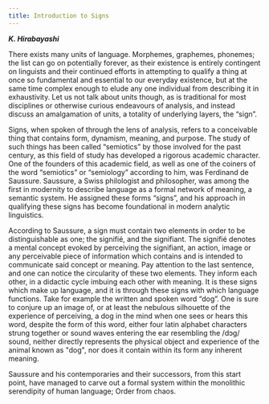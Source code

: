 ```yaml
---
title: Introduction to Signs
---
```


***K. Hirabayashi***

There exists many units of language. Morphemes, graphemes, phonemes; the list can go on potentially forever, as their existence is entirely contingent on linguists and their continued efforts in attempting to qualify a thing at once so fundamental and essential to our everyday existence, but at the same time complex enough to elude any one individual from describing it in exhaustivity. Let us not talk about units though, as is traditional for most disciplines or otherwise curious endeavours of analysis, and instead discuss an amalgamation of units, a totality of underlying layers, the “sign”.

Signs, when spoken of through the lens of analysis, refers to a conceivable thing that contains form, dynamism, meaning, and purpose. The study of such things has been called “semiotics” by those involved for the past century, as this field of study has developed a rigorous academic character. One of the founders of this academic field, as well as one of the coiners of the word “semiotics” or “semiology” according to him, was Ferdinand de Saussure. Saussure, a Swiss philologist and philosopher, was among the first in modernity to describe language as a formal network of meaning, a semantic system. He assigned these forms “signs”, and his approach in qualifying these signs has become foundational in modern analytic linguistics.

According to Saussure, a sign must contain two elements in order to be distinguishable as one; the signifié, and the signifiant. The signifié denotes a mental concept evoked by perceiving the signifiant, an action, image or any perceivable piece of information which contains and is intended to communicate said concept or meaning. Pay attention to the last sentence, and one can notice the circularity of these two elements. They inform each other, in a didactic cycle imbuing each other with meaning. It is these signs which make up language, and it is through these signs with which language functions. Take for example the written and spoken word “dog”. One is sure to conjure up an image of, or at least the nebulous silhouette of the experience of perceiving, a dog in the mind when one sees or hears this word, despite the form of this word, either four latin alphabet characters strung together or sound waves entering the ear resembling the /dɔɡ/ sound, neither directly represents the physical object and experience of the animal known as "dog", nor does it contain within its form any inherent meaning.

Saussure and his contemporaries and their successors, from this start point, have managed to carve out a formal system within the monolithic serendipity of human language; Order from chaos.

